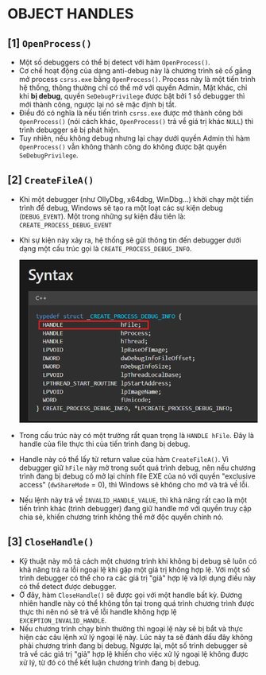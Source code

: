 # OBJECT HANDLES
## **[1] `OpenProcess()`**
- Một số debuggers có thể bị detect với hàm `OpenProcess()`.
- Cơ chế hoạt động của dạng anti-debug này là chương trình sẽ cố gắng mở process `csrss.exe` bằng `OpenProcess()`. Process này là một tiến trình hệ thống, thông thường chỉ có thể mở với quyền Admin. Mặt khác, chỉ khi **bị debug**, quyền `SeDebugPrivilege` được bật bởi 1 số debugger thì mới thành công, ngược lại nó sẽ mặc định bị tắt.
- Điều đó có nghĩa là nếu tiến trình `csrss.exe` được mở thành công bởi `OpenProcess()` (nói cách khác, `OpenProcess()` trả về giá trị khác `NULL`) thì trình debugger sẽ bị phát hiện.
- Tuy nhiên, nếu không debug nhưng lại chạy dưới quyền Admin thì hàm `OpenProcess()` vẫn không thành công do không được bật quyền `SeDebugPrivilege`.

## **[2] `CreateFileA()`**
- Khi một debugger (như OllyDbg, x64dbg, WinDbg...) khởi chạy một tiến trình để debug, Windows sẽ tạo ra một loạt các sự kiện debug (`DEBUG_EVENT`). Một trong những sự kiện đầu tiên là: `CREATE_PROCESS_DEBUG_EVENT`
- Khi sự kiện này xảy ra, hệ thống sẽ gửi thông tin đến debugger dưới dạng một cấu trúc gọi là `CREATE_PROCESS_DEBUG_INFO`.

  ![alt text](../__images__/createfile-1.png)

- Trong cấu trúc này có một trường rất quan trọng là `HANDLE hFile`. Đây là handle của file thực thi của tiến trình đang bị debug.
- Handle này có thể lấy từ return value của hàm `CreateFileA()`. Vì debugger giữ `hFile` này mở trong suốt quá trình debug, nên nếu chương trình đang bị debug cố mở lại chính file EXE của nó với quyền "exclusive access" (`dwShareMode` = 0), thì Windows sẽ không cho mở và trả về lỗi.
- Nếu lệnh này trả về `INVALID_HANDLE_VALUE`, thì khả năng rất cao là một tiến trình khác (trình debugger) đang giữ handle mở với quyền truy cập chia sẻ, khiến chương trình không thể mở độc quyền chính nó.

## **[3] `CloseHandle()`**
- Kỹ thuật này mô tả cách một chương trình khi không bị debug sẽ luôn có khả năng trả ra lỗi ngoại lệ khi gặp một giá trị không hợp lệ. Với một số trình debugger có thể cho ra các giá trị "giả" hợp lệ và lợi dụng điều này có thể detect được debugger.
- Ở đây, hàm `CloseHandle()` sẽ được gọi với một handle bất kỳ. Đương nhiên handle này có thể không tồn tại trong quá trình chương trình được thực thi nên nó sẽ trả về lỗi handle không hợp lệ `EXCEPTION_INVALID_HANDLE`.
- Nếu chương trình chạy bình thường thì ngoại lệ này sẽ bị bắt và thực hiện các câu lệnh xử lý ngoại lệ này. Lúc này ta sẽ đánh dấu đây không phải chương trình đang bị debug. Ngược lại, một số trình debugger sẽ trả về các giá trị "giả" hợp lệ khiến cho việc xử lý ngoại lệ không được xử lý, từ đó có thể kết luận chương trình đang bị debug.